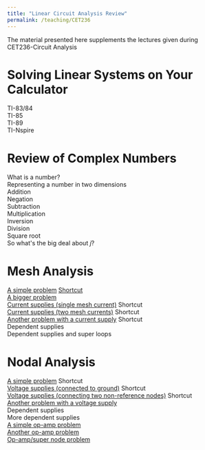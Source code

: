 ```yaml
---
title: "Linear Circuit Analysis Review"
permalink: /teaching/CET236
---
```


The material presented here supplements the lectures given during CET236-Circuit Analysis

Solving Linear Systems on Your Calculator
======
TI-83/84  
TI-85  
TI-89  
TI-Nspire  

Review of Complex Numbers
======
What is a number?  
Representing a number in two dimensions  
Addition  
Negation  
Subtraction  
Multiplication  
Inversion  
Division  
Square root  
So what's the big deal about *j*?

Mesh Analysis
======
[A simple problem](https://youtu.be/LWty4g2ojBc) [Shortcut](https://youtu.be/H6-oKr0pmqU)  
[A bigger problem](https://youtu.be/OnJGOe-tkqc)  
[Current supplies (single mesh current)](https://youtu.be/b8r852BYv-U) Shortcut  
[Current supplies (two mesh currents)](https://youtu.be/bTRtWhUbUxk) Shortcut  
[Another problem with a current supply](https://youtu.be/pTWLqGu0gsk) Shortcut  
Dependent supplies  
Dependent supplies and super loops   

Nodal Analysis
======
[A simple problem](https://youtu.be/GAJ0mKgafM0) Shortcut  
[Voltage supplies (connected to ground)](https://youtu.be/zmEOSybr3n0) Shortcut  
[Voltage supplies (connecting two non-reference nodes)](https://youtu.be/35S7Wl8-bss) Shortcut  
[Another problem with a voltage supply](https://youtu.be/DxTywbMsNIY)  
Dependent supplies  
More dependent supplies  
[A simple op-amp problem](https://youtu.be/fkCIuHB2TAQ)  
[Another op-amp problem](https://youtu.be/T7gsNc3xTLQ)  
[Op-amp/super node problem](https://youtu.be/BYn5Z28WK1U)  
